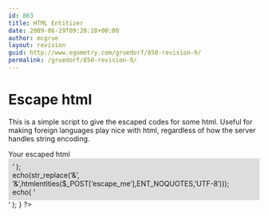 ```yaml
---
id: 863
title: HTML Entitizer
date: 2009-06-29T09:20:18+00:00
author: mcgrue
layout: revision
guid: http://www.egometry.com/gruedorf/850-revision-9/
permalink: /gruedorf/850-revision-9/
---
```

# Escape html

This is a simple script to give the escaped codes for some html. Useful for making foreign languages play nice with html, regardless of how the server handles string encoding.

<?

if( isset($_POST['escape_me']) ) {
echo( '

<h2>Your escaped html</h2> 

<div style="background-color: #ddd; padding: 8px;">
  &#8216; );<br /> echo(str_replace(&#8216;&&#8217;, &#8216;&&#8217;,htmlentities($_POST[&#8216;escape_me&#8217;],ENT_NOQUOTES,&#8217;UTF-8&#8242;)));<br /> echo( &#8216;
</div>

&#8216; );  
}

?>